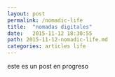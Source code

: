 ```yaml
---
layout: post
permalink: /nomadic-life
title:  "nomadas digitales"
date:   2015-11-12 18:30:55
path: 2015-11-12-nomadic-life.md
categories: articles life
---
```

este es un post en progreso


